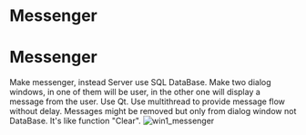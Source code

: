 # Messenger
# Messenger
Make messenger, instead Server use SQL DataBase. Make two dialog windows, in one of them will be user, in the other one will display a message from the user.
Use Qt.
Use multithread to provide message flow without delay.
Messages might be removed but only from dialog window not DataBase. It's like function "Clear".
![win1_messenger](https://user-images.githubusercontent.com/34602478/139147983-feb25b41-bcb7-4725-a528-0e1b3ee7f95c.png)
